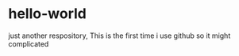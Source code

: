 # hello-world
just another respository, 
This is the first time i use github so it might complicated
